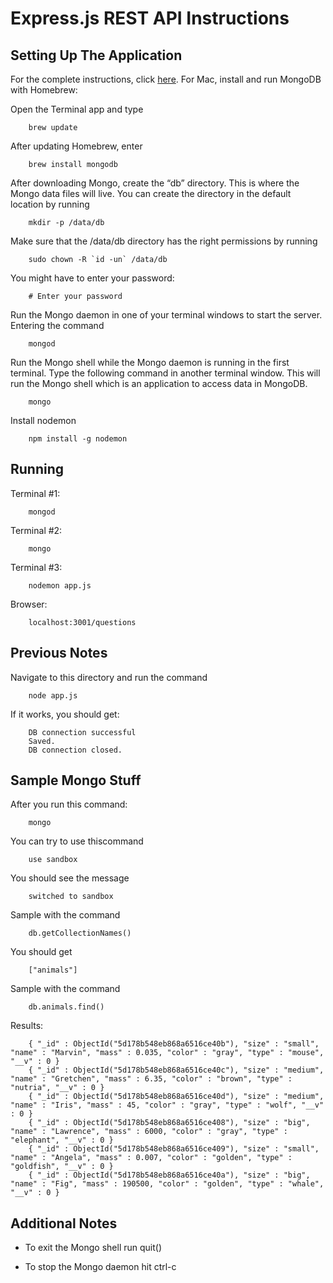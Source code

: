 # **Express.js REST API Instructions**

## **Setting Up The Application**

For the complete instructions, click [here](https://treehouse.github.io/installation-guides/mac/mongo-mac.html).  For Mac, install and run MongoDB with Homebrew: 

Open the Terminal app and type

        brew update

After updating Homebrew, enter

        brew install mongodb

After downloading Mongo, create the “db” directory. This is where the Mongo data files will live. You can create the directory in the default location by running

        mkdir -p /data/db

Make sure that the /data/db directory has the right permissions by running

        sudo chown -R `id -un` /data/db

You might have to enter your password:

        # Enter your password

Run the Mongo daemon in one of your terminal windows to start the server. Entering the command

        mongod

Run the Mongo shell while the Mongo daemon is running in the first terminal. Type the following command in another terminal window. This will run the Mongo shell which is an application to access data in MongoDB.

        mongo

Install nodemon

        npm install -g nodemon

## **Running**

Terminal #1:

        mongod

Terminal #2:

        mongo

Terminal #3:

        nodemon app.js

Browser:

        localhost:3001/questions

## **Previous Notes**

Navigate to this directory and run the command

        node app.js

If it works, you should get:

        DB connection successful
        Saved.
        DB connection closed.

## **Sample Mongo Stuff**

After you run this command:

        mongo

You can try to use thiscommand

        use sandbox

You should see the message

        switched to sandbox

Sample with the command

        db.getCollectionNames()

You should get

        ["animals"]

Sample with the command

        db.animals.find()

Results:

        { "_id" : ObjectId("5d178b548eb868a6516ce40b"), "size" : "small", "name" : "Marvin", "mass" : 0.035, "color" : "gray", "type" : "mouse", "__v" : 0 }
        { "_id" : ObjectId("5d178b548eb868a6516ce40c"), "size" : "medium", "name" : "Gretchen", "mass" : 6.35, "color" : "brown", "type" : "nutria", "__v" : 0 }
        { "_id" : ObjectId("5d178b548eb868a6516ce40d"), "size" : "medium", "name" : "Iris", "mass" : 45, "color" : "gray", "type" : "wolf", "__v" : 0 }
        { "_id" : ObjectId("5d178b548eb868a6516ce408"), "size" : "big", "name" : "Lawrence", "mass" : 6000, "color" : "gray", "type" : "elephant", "__v" : 0 }
        { "_id" : ObjectId("5d178b548eb868a6516ce409"), "size" : "small", "name" : "Angela", "mass" : 0.007, "color" : "golden", "type" : "goldfish", "__v" : 0 }
        { "_id" : ObjectId("5d178b548eb868a6516ce40a"), "size" : "big", "name" : "Fig", "mass" : 190500, "color" : "golden", "type" : "whale", "__v" : 0 }





## **Additional Notes**

- To exit the Mongo shell run quit()

- To stop the Mongo daemon hit ctrl-c